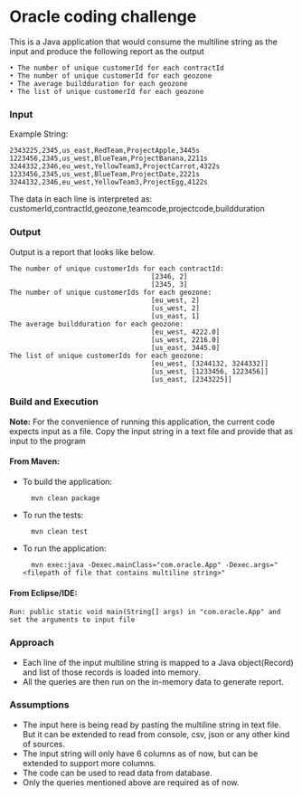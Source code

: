 # Oracle coding challenge

This is a Java application that would consume the multiline string as the input
and produce the following report as the output

	• The number of unique customerId for each contractId
	• The number of unique customerId for each geozone
	• The average buildduration for each geozone
	• The list of unique customerId for each geozone

### Input

Example String: 

	2343225,2345,us_east,RedTeam,ProjectApple,3445s
	1223456,2345,us_west,BlueTeam,ProjectBanana,2211s
	3244332,2346,eu_west,YellowTeam3,ProjectCarrot,4322s
	1233456,2345,us_west,BlueTeam,ProjectDate,2221s
	3244132,2346,eu_west,YellowTeam3,ProjectEgg,4122s

The data in each line is interpreted as: customerId,contractId,geozone,teamcode,projectcode,buildduration


### Output

Output is a report that looks like below.

	The number of unique customerIds for each contractId:
                                       [2346, 2]
                                       [2345, 3]
	The number of unique customerIds for each geozone:
                                       [eu_west, 2]
                                       [us_west, 2]
                                       [us_east, 1]
	The average buildduration for each geozone:
                                       [eu_west, 4222.0]
                                       [us_west, 2216.0]
                                       [us_east, 3445.0]
	The list of unique customerIds for each geozone:
                                       [eu_west, [3244132, 3244332]]
                                       [us_west, [1233456, 1223456]]
                                       [us_east, [2343225]]


### Build and Execution

**Note:** For the convenience of running this application, the current code expects input as a file. Copy the input string in a text file and provide that as input to the program

#### From Maven: 

- To build the application:

		mvn clean package

- To run the tests:

		mvn clean test

- To run the application:

		mvn exec:java -Dexec.mainClass="com.oracle.App" -Dexec.args="<filepath of file that contains multiline string>"

#### From Eclipse/IDE:

	Run: public static void main(String[] args) in "com.oracle.App" and set the arguments to input file

### Approach

- Each line of the input multiline string is mapped to a Java object(Record) and list of those records is loaded into memory.
- All the queries are then run on the in-memory data to generate report.

### Assumptions
- The input here is being read by pasting the multiline string in text file. But it can be extended to read from console, csv, json or any other kind of sources.
- The input string will only have 6 columns as of now, but can be extended to support more columns.
- The code can be used to read data from database.
- Only the queries mentioned above are required as of now.
